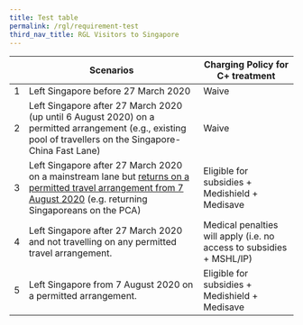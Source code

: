 ```yaml
---
title: Test table
permalink: /rgl/requirement-test
third_nav_title: RGL Visitors to Singapore
---
```



<table>
<thead>
  <tr>
    <th></th>
    <th>Scenarios</th>
    <th>Charging Policy for C+ treatment</th>
  </tr>
</thead>
<tbody>
  <tr>
    <td>1</td>
    <td>Left Singapore before 27 March 2020</td>
    <td>Waive</td>
  </tr>
  <tr>
    <td>2</td>
    <td>Left Singapore after 27 March 2020 (up until 6 August 2020) on a permitted arrangement (e.g., existing pool of travellers on the Singapore-China Fast Lane)</td>
    <td>Waive</td>
  </tr>
  <tr>
    <td>3</td>
    <td>Left Singapore after 27 March 2020 on a mainstream lane but <u>returns on a permitted travel arrangement from 7 August 2020</u> (e.g. returning Singaporeans on the PCA)</td>
    <td>Eligible for subsidies + Medishield + Medisave</td>
  </tr>
  <tr>
    <td>4</td>
    <td>Left Singapore after 27 March 2020 and not travelling on any permitted travel arrangement.</td>
    <td>Medical penalties will apply (i.e. no access to subsidies + MSHL/IP)</td>
  </tr>
  <tr>
    <td>5</td>
    <td>Left Singapore from 7 August 2020 on a permitted arrangement.</td>
    <td>Eligible for subsidies + Medishield + Medisave</td>
  </tr>
</tbody>
</table>
